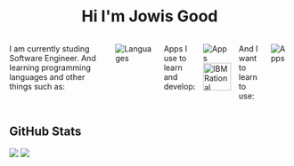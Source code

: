 
<h1 align="center">Hi I'm Jowis Good</h1>
<div style="display:flex; gap:1em">
  <p>I am currently studing Software Engineer. And learning programming languages and other things such as:</p>
    
  ![Languages](https://skillicons.dev/icons?i=html,css,c,cpp,java)
    
  <p>Apps I use to learn and develop:</p>
  
  ![Apps](https://skillicons.dev/icons?i=vscode,visualstudio,eclipse,mysql,github)
  <img width="50" height="50" alt="IBM Rational Software Arquitecture" src="https://github.com/user-attachments/assets/10fd66ec-aeb7-4fce-974a-539b1491f0c8" title="IBM Rational Software Arquitecture Designer"/>

  <p>And I want to learn to use:</p>
  
  ![Apps](https://skillicons.dev/icons?i=docker,js)

  
</div>
<h2>GitHub Stats</h2>
<div>
  <img src="https://github-readme-stats.vercel.app/api?username=JowisG&show_icons=true&theme=highcontrast" />
  <img src="https://github-readme-stats.vercel.app/api/top-langs/?username=JowisG&layout=donut&theme=highcontrast"/>
</div>
